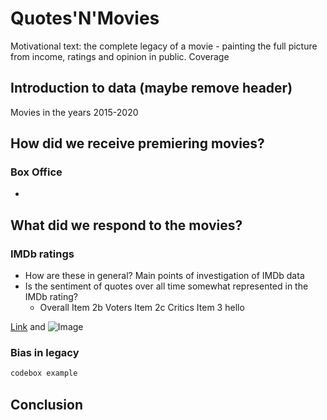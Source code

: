 # Quotes'N'Movies

Motivational text: the complete legacy of a movie - painting the full picture from income, ratings and opinion in public.
Coverage

## Introduction to data (maybe remove header)

Movies in the years 2015-2020


## How did we receive premiering movies?

### Box Office

- 



## What did we respond to the movies?

### IMDb ratings

- How are these in general? Main points of investigation of IMDb data
- Is the sentiment of quotes over all time somewhat represented in the IMDb rating?
   - Overall
  Item 2b Voters
  Item 2c Critics
Item 3 hello
  

[Link](url) and ![Image](src)


### Bias in legacy

```markdown
codebox example
```


## Conclusion
